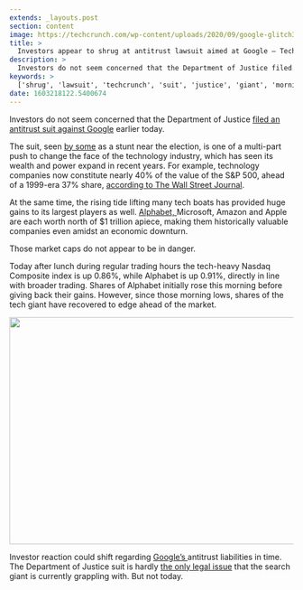 ```yaml
--- 
extends: _layouts.post 
section: content 
image: https://techcrunch.com/wp-content/uploads/2020/09/google-glitch3.jpg?w=712 
title: > 
  Investors appear to shrug at antitrust lawsuit aimed at Google – TechCrunch 
description: > 
  Investors do not seem concerned that the Department of Justice filed an antitrust suit against Google earlier today.The suit, seen by some as a stunt near the election, is one of a multi-part push to change the face of the technology industry, which has seen its wealth and power expand in recent years.At the same time, the rising tide lifting many tech boats has provided huge gains to its largest players as well.However, since those morning lows, shares of the tech giant have recovered to edge ahead of the market.The Department of Justice suit is hardly the only legal issue that the search giant is currently grappling with. 
keywords: > 
  ['shrug', 'lawsuit', 'techcrunch', 'suit', 'justice', 'giant', 'morning', 'seen', 'technology', 'tech', 'appear', 'trading', 'shares', 'antitrust', 'google', 'alphabet', 'investors', 'aimed'] 
date: 1603218122.5400674 
--- 
```

<div><p id="speakable-summary">Investors do not seem concerned that the Department of Justice <a href="https://techcrunch.com/2020/10/20/justice-department-will-reportedly-file-its-antitrust-lawsuit-against-google-today/">filed an antitrust suit against Google</a> earlier today.</p>
<p>The suit, seen <a href="https://www.nytimes.com/2020/09/03/us/politics/google-antitrust-justice-department.html">by some</a> as a stunt near the election, is one of a multi-part push to change the face of the technology industry, which has seen its wealth and power expand in recent years. For example, technology companies now constitute nearly 40% of the value of the S&amp;P 500, ahead of a 1999-era 37% share, <a href="https://www.wsj.com/articles/techs-influence-over-markets-eclipses-dot-com-bubble-peak-11602894413">according to The Wall Street Journal</a>.</p>
<p>At the same time, the rising tide lifting many tech boats has provided huge gains to its largest players as well. <a class="crunchbase-link" href="https://crunchbase.com/organization/alphabet" target="_blank">Alphabet, </a> Microsoft, Amazon and Apple are each worth north of $1 trillion apiece, making them historically valuable companies even amidst an economic downturn.</p><p class="piano-inline-promo"></p>
<p>Those market caps do not appear to be in danger.</p>
<p>Today after lunch during regular trading hours the tech-heavy Nasdaq Composite index is up 0.86%, while Alphabet is up 0.91%, directly in line with broader trading. Shares of Alphabet initially rose this morning before giving back their gains. However, since those morning lows, shares of the tech giant have recovered to edge ahead of the market.</p>
<p><img class="aligncenter size-large wp-image-2063369" src="https://techcrunch.com/wp-content/uploads/2020/10/GOOG_chart-1.png?w=680" alt="" width="680" height="402"></p>
<p>Investor reaction could shift regarding <a class="crunchbase-link" href="https://crunchbase.com/organization/google" target="_blank">Google&#8217;s </a> antitrust liabilities in time. The Department of Justice suit is hardly <a href="https://techcrunch.com/2020/10/16/eus-google-fitbit-antitrust-decision-deadline-pushed-into-2021/">the only legal issue</a> that the search giant is currently grappling with. But not today.</p>
</div>